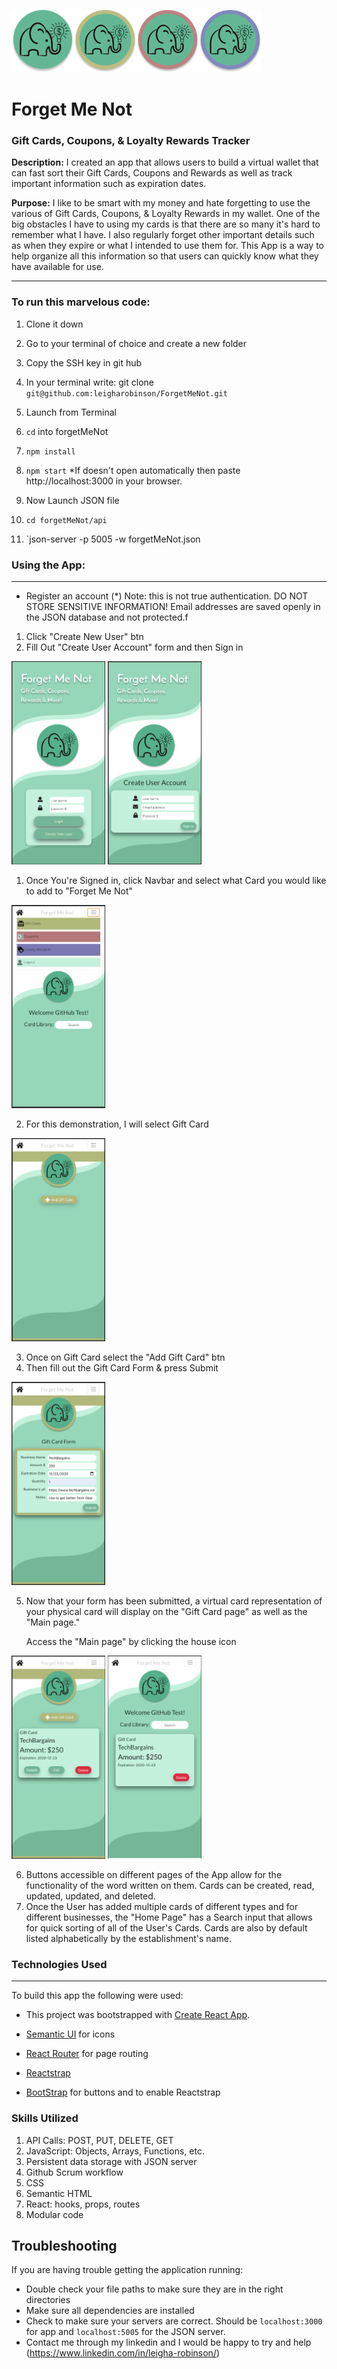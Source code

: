 <img src="../src/components/Images/PlainLogo.png" width="100" height="100"><img src="../src/components/Images/GiftCardLogo.png" width="100" height="100"><img src="../src/components/Images/CouponLogo.png" width="100" height="100"><img src="../src/components/Images/LoyaltyLogo.png" width="100" height="100">

# Forget Me Not

### Gift Cards, Coupons, & Loyalty Rewards Tracker

**Description:** I created an app that allows users to build a virtual wallet that can fast sort their Gift Cards, Coupons and Rewards as well as track important information such as expiration dates.

**Purpose:** I like to be smart with my money and hate forgetting to use the various of Gift Cards, Coupons, & Loyalty Rewards in my wallet. One of the big obstacles I have to using my cards is that there are so many it's hard to remember what I have. I also regularly forget other important details such as when they expire or what I intended to use them for. This App is a way to help organize all this information so that users can quickly know what they have available for use.

---

### **To run this marvelous code:**

1. Clone it down

1. Go to your terminal of choice and create a new folder
1. Copy the SSH key in git hub
1. In your terminal write: git clone `git@github.com:leigharobinson/ForgetMeNot.git`

1. Launch from Terminal

1. `cd` into forgetMeNot
1. `npm install`
1. `npm start` \*If doesn't open automatically then paste http://localhost:3000 in your browser.

1. Now Launch JSON file

1. `cd forgetMeNot/api`
1. `json-server -p 5005 -w forgetMeNot.json

### **Using the App:**

---

- Register an account (\*) Note: this is not true authentication. DO NOT STORE SENSITIVE INFORMATION! Email addresses are saved openly in the JSON database and not protected.f

1. Click "Create New User" btn
2. Fill Out "Create User Account" form and then Sign in

<img src="../src/components/Images/FirstStep1.png" width="150" height="325"> <img src="../src/components/Images/SecondStep1.png" width="150" height="325">

1. Once You're Signed in, click Navbar and select what Card you would like to add to "Forget Me Not"

<img src="../src/components/Images/ThirdStep.png" width="150" height="325">

2. For this demonstration, I will select Gift Card

<img src="../src/components/Images/FourthStep.png" width="150" height="325">

3. Once on Gift Card select the "Add Gift Card" btn
4. Then fill out the Gift Card Form & press Submit

<img src="../src/components/Images/FifthStep.png" width="150" height="325">

5. Now that your form has been submitted, a virtual card representation of your physical card will display on the "Gift Card page" as well as the "Main page."

   Access the "Main page" by clicking the house icon

<img src="../src/components/Images/SixStep.png" width="150" height="325"> <img src="../src/components/Images/SevenStep.png" width="150" height="325">

6. Buttons accessible on different pages of the App allow for the functionality of the word written on them. Cards can be created, read, updated, updated, and deleted.
7. Once the User has added multiple cards of different types and for different businesses, the "Home Page" has a Search input that allows for quick sorting of all of the User's Cards. Cards are also by default listed alphabetically by the establishment's name.

### **Technologies Used**

---

To build this app the following were used:

- This project was bootstrapped with [Create React App](https://github.com/facebook/create-react-app).

- [Semantic UI](https://react.semantic-ui.com/) for icons
- [React Router](https://reacttraining.com/react-router/) for page routing
- [Reactstrap](https://reactstrap.github.io/components/navbar/)
- [BootStrap](https://getbootstrap.com/) for buttons and to enable Reactstrap

### Skills Utilized

1. API Calls: POST, PUT, DELETE, GET
1. JavaScript: Objects, Arrays, Functions, etc.
1. Persistent data storage with JSON server
1. Github Scrum workflow
1. CSS
1. Semantic HTML
1. React: hooks, props, routes
1. Modular code

## Troubleshooting

If you are having trouble getting the application running:

- Double check your file paths to make sure they are in the right directories
- Make sure all dependencies are installed
- Check to make sure your servers are correct. Should be `localhost:3000` for app and `localhost:5005` for the JSON server.
- Contact me through my linkedin and I would be happy to try and help (https://www.linkedin.com/in/leigha-robinson/)
